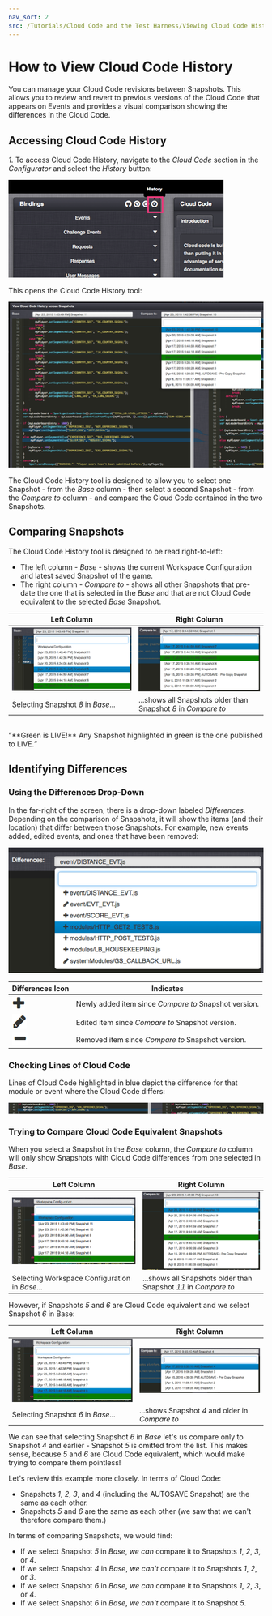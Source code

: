 ```yaml
---
nav_sort: 2
src: /Tutorials/Cloud Code and the Test Harness/Viewing Cloud Code History.md
---
```


# How to View Cloud Code History

You can manage your Cloud Code revisions between Snapshots. This allows you to review and revert to previous versions of the Cloud Code that appears on Events and provides a visual comparison showing the differences in the Cloud Code.

## Accessing Cloud Code History

*1.* To access Cloud Code History, navigate to the *Cloud Code* section in the *Configurator* and select the *History* button:

![](img/CloudHistory/1.png)

This opens the Cloud Code History tool:

![](img/CloudHistory/2.png)

The Cloud Code History tool is designed to allow you to select one Snapshot - from the *Base* column - then select a second Snapshot - from the *Compare to* column - and compare the Cloud Code contained in the two Snapshots.

## Comparing Snapshots

The Cloud Code History tool is designed to be read right-to-left:
* The left column - *Base* - shows the current Workspace Configuration and latest saved Snapshot of the game.
* The right column - *Compare to* - shows all other Snapshots that pre-date the one that is selected in the *Base* and that are not Cloud Code equivalent to the selected *Base* Snapshot.

**Left Column**  | **Right Column**
-----  | -----------
  ![](img/CloudHistory/3.png)  | ![](img/CloudHistory/4.png)
   Selecting Snapshot *8* in *Base*... | ...shows all Snapshots older than Snapshot *8* in *Compare to*

</br>
<q>**Green is LIVE!** Any Snapshot highlighted in green is the one published to LIVE.</q>

## Identifying Differences

### Using the Differences Drop-Down

In the far-right of the screen, there is a drop-down labeled *Differences.* Depending on the comparison of Snapshots, it will show the items (and their location) that differ between those Snapshots. For example, new events added, edited events, and ones that have been removed:

![](img/CloudHistory/8.png)

**Differences Icon**  | **Indicates**
-----  | -----------
![](img/CloudHistory/5.png)  | Newly added item since *Compare to* Snapshot version.
![](img/CloudHistory/6.png) | Edited item since *Compare to* Snapshot version.
![](img/CloudHistory/7.png) | Removed item since *Compare to* Snapshot version.

### Checking Lines of Cloud Code

Lines of Cloud Code highlighted in blue depict the difference for that module or event where the Cloud Code differs:

![](img/CloudHistory/9.png)

### Trying to Compare Cloud Code Equivalent Snapshots

When you select a Snapshot in the *Base* column, the *Compare to* column will only show Snapshots with Cloud Code differences from one selected in *Base*.

**Left Column**  | **Right Column**
-----  | -----------
  ![](img/CloudHistory/10.png)  | ![](img/CloudHistory/11.png)
   Selecting Workspace Configuration in *Base*... | ...shows all Snapshots older than Snapshot *11* in *Compare to*

However, if Snapshots *5* and *6* are Cloud Code equivalent and we select Snapshot *6* in Base:

**Left Column**  | **Right Column**
-----  | -----------
  ![](img/CloudHistory/12.png)  | ![](img/CloudHistory/13.png)
   Selecting Snapshot *6* in *Base*... | ...shows Snapshot *4* and older in *Compare to*

We can see that selecting Snapshot *6* in *Base* let's us compare only to Snapshot *4* and earlier - Snapshot *5* is omitted from the list. This makes sense, because *5* and *6* are Cloud Code equivalent, which would make trying to compare them pointless!

Let's review this example more closely. In terms of Cloud Code:
* Snapshots *1*, *2*, *3*, and *4* (including the AUTOSAVE Snapshot) are the same as each other.
* Snapshots *5* and *6* are the same as each other (we saw that we can't therefore compare them.)

In terms of comparing Snapshots, we would find:
* If we select Snapshot *5* in *Base*, *we can* compare it to Snapshots *1*, *2*, *3*, or *4*.
* If we select Snapshot *4* in *Base*, *we can't* compare it to Snapshots *1*, *2*, or *3*.
* If we select Snapshot *6* in *Base*, *we can* compare it to Snapshots *1*, *2*, *3*, or *4*.
* If we select Snapshot *6* in *Base*, *we can't* compare it to Snapshot *5*.
